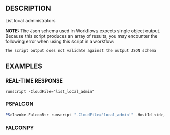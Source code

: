 ## DESCRIPTION
List local administrators

**NOTE:** The Json schema used in Workflows expects single object output. Because this script produces an array of
results, you may encounter the following error when using this script in a workflow:

```The script output does not validate against the output JSON schema```

## EXAMPLES

### REAL-TIME RESPONSE
```
runscript -CloudFile="list_local_admin"
```
### PSFALCON
```powershell
PS>Invoke-FalconRtr runscript "-CloudFile='local_admin'" -HostId <id>, <id>
```
### FALCONPY